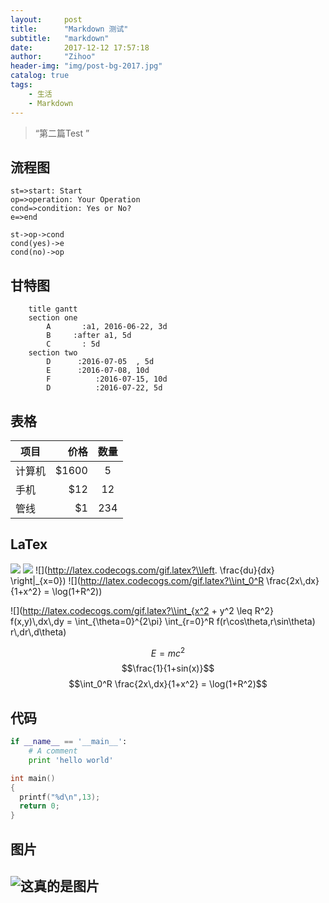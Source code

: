 ```yaml
---
layout:     post
title:      "Markdown 测试"
subtitle:   "markdown"
date:       2017-12-12 17:57:18
author:     "Zihoo"
header-img: "img/post-bg-2017.jpg"
catalog: true
tags:
    - 生活
    - Markdown
---
```


> “第二篇Test ”



## 流程图

```flow
st=>start: Start
op=>operation: Your Operation
cond=>condition: Yes or No?
e=>end

st->op->cond
cond(yes)->e
cond(no)->op
```

## 甘特图

```gantt
    title gantt
    section one
        A       :a1, 2016-06-22, 3d
        B     :after a1, 5d
        C       : 5d
    section two
        D      :2016-07-05  , 5d
        E      :2016-07-08, 10d
        F          :2016-07-15, 10d
        D          :2016-07-22, 5d
```

## 表格

| 项目        | 价格   |  数量  |
| --------   | -----:  | :----:  |
| 计算机     | \$1600 |   5     |
| 手机        |   \$12   |   12   |
| 管线        |    \$1    |  234  |

## LaTex
![](http://latex.codecogs.com/gif.latex?E=mc^2)
![](http://latex.codecogs.com/gif.latex?\\frac{1}{1+sin(x)})
![](http://latex.codecogs.com/gif.latex?\\left. \\frac{du}{dx} \\right|_{x=0})
![](http://latex.codecogs.com/gif.latex?\\int_0^R \\frac{2x\\,dx}{1+x^2} = \\log(1+R^2))

![](http://latex.codecogs.com/gif.latex?\\int_{x^2 + y^2 \\leq R^2} f(x,y)\\,dx\\,dy
= \\int_{\\theta=0}^{2\\pi} \\int_{r=0}^R
f(r\\cos\\theta,r\\sin\\theta) r\\,dr\\,d\\theta)

$$E=mc^2$$
$$\frac{1}{1+sin(x)}$$
$$\int_0^R \frac{2x\,dx}{1+x^2} = \log(1+R^2)$$

## 代码

```python
if __name__ == '__main__':
    # A comment
    print 'hello world'
```
```c
int main()
{
  printf("%d\n",13);
  return 0;
}
```

## 图片

![这真的是图片](http://imgsrc.baidu.com/imgad/pic/item/267f9e2f07082838f76cce1db299a9014c08f152.jpg "这是图片")
---
